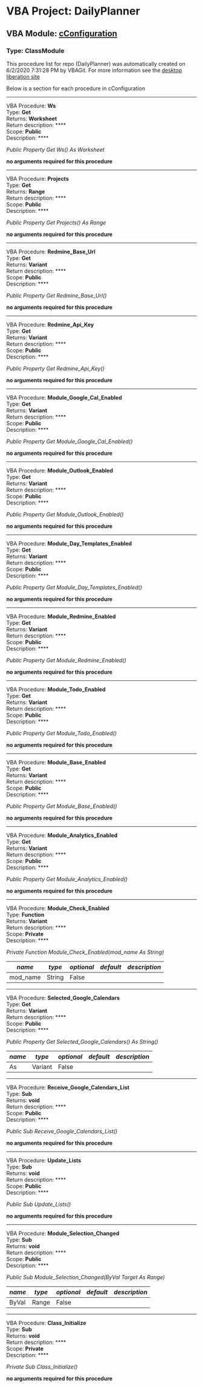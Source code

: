 # VBA Project: **DailyPlanner**
## VBA Module: **[cConfiguration](/scripts/cConfiguration.cls "source is here")**
### Type: ClassModule  

This procedure list for repo (DailyPlanner) was automatically created on 6/2/2020 7:31:28 PM by VBAGit.
For more information see the [desktop liberation site](http://ramblings.mcpher.com/Home/excelquirks/drivesdk/gettinggithubready "desktop liberation")

Below is a section for each procedure in cConfiguration

---
VBA Procedure: **Ws**  
Type: **Get**  
Returns: **Worksheet**  
Return description: ****  
Scope: **Public**  
Description: ****  

*Public Property Get Ws() As Worksheet*  

**no arguments required for this procedure**


---
VBA Procedure: **Projects**  
Type: **Get**  
Returns: **Range**  
Return description: ****  
Scope: **Public**  
Description: ****  

*Public Property Get Projects() As Range*  

**no arguments required for this procedure**


---
VBA Procedure: **Redmine_Base_Url**  
Type: **Get**  
Returns: **Variant**  
Return description: ****  
Scope: **Public**  
Description: ****  

*Public Property Get Redmine_Base_Url()*  

**no arguments required for this procedure**


---
VBA Procedure: **Redmine_Api_Key**  
Type: **Get**  
Returns: **Variant**  
Return description: ****  
Scope: **Public**  
Description: ****  

*Public Property Get Redmine_Api_Key()*  

**no arguments required for this procedure**


---
VBA Procedure: **Module_Google_Cal_Enabled**  
Type: **Get**  
Returns: **Variant**  
Return description: ****  
Scope: **Public**  
Description: ****  

*Public Property Get Module_Google_Cal_Enabled()*  

**no arguments required for this procedure**


---
VBA Procedure: **Module_Outlook_Enabled**  
Type: **Get**  
Returns: **Variant**  
Return description: ****  
Scope: **Public**  
Description: ****  

*Public Property Get Module_Outlook_Enabled()*  

**no arguments required for this procedure**


---
VBA Procedure: **Module_Day_Templates_Enabled**  
Type: **Get**  
Returns: **Variant**  
Return description: ****  
Scope: **Public**  
Description: ****  

*Public Property Get Module_Day_Templates_Enabled()*  

**no arguments required for this procedure**


---
VBA Procedure: **Module_Redmine_Enabled**  
Type: **Get**  
Returns: **Variant**  
Return description: ****  
Scope: **Public**  
Description: ****  

*Public Property Get Module_Redmine_Enabled()*  

**no arguments required for this procedure**


---
VBA Procedure: **Module_Todo_Enabled**  
Type: **Get**  
Returns: **Variant**  
Return description: ****  
Scope: **Public**  
Description: ****  

*Public Property Get Module_Todo_Enabled()*  

**no arguments required for this procedure**


---
VBA Procedure: **Module_Base_Enabled**  
Type: **Get**  
Returns: **Variant**  
Return description: ****  
Scope: **Public**  
Description: ****  

*Public Property Get Module_Base_Enabled()*  

**no arguments required for this procedure**


---
VBA Procedure: **Module_Analytics_Enabled**  
Type: **Get**  
Returns: **Variant**  
Return description: ****  
Scope: **Public**  
Description: ****  

*Public Property Get Module_Analytics_Enabled()*  

**no arguments required for this procedure**


---
VBA Procedure: **Module_Check_Enabled**  
Type: **Function**  
Returns: **Variant**  
Return description: ****  
Scope: **Private**  
Description: ****  

*Private Function Module_Check_Enabled(mod_name As String)*  

*name*|*type*|*optional*|*default*|*description*
---|---|---|---|---
mod_name|String|False||


---
VBA Procedure: **Selected_Google_Calendars**  
Type: **Get**  
Returns: **Variant**  
Return description: ****  
Scope: **Public**  
Description: ****  

*Public Property Get Selected_Google_Calendars() As String()*  

*name*|*type*|*optional*|*default*|*description*
---|---|---|---|---
As|Variant|False||


---
VBA Procedure: **Receive_Google_Calendars_List**  
Type: **Sub**  
Returns: **void**  
Return description: ****  
Scope: **Public**  
Description: ****  

*Public Sub Receive_Google_Calendars_List()*  

**no arguments required for this procedure**


---
VBA Procedure: **Update_Lists**  
Type: **Sub**  
Returns: **void**  
Return description: ****  
Scope: **Public**  
Description: ****  

*Public Sub Update_Lists()*  

**no arguments required for this procedure**


---
VBA Procedure: **Module_Selection_Changed**  
Type: **Sub**  
Returns: **void**  
Return description: ****  
Scope: **Public**  
Description: ****  

*Public Sub Module_Selection_Changed(ByVal Target As Range)*  

*name*|*type*|*optional*|*default*|*description*
---|---|---|---|---
ByVal|Range|False||


---
VBA Procedure: **Class_Initialize**  
Type: **Sub**  
Returns: **void**  
Return description: ****  
Scope: **Private**  
Description: ****  

*Private Sub Class_Initialize()*  

**no arguments required for this procedure**

